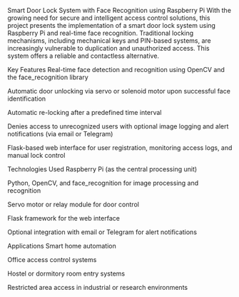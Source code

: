 Smart Door Lock System with Face Recognition using Raspberry Pi
With the growing need for secure and intelligent access control solutions, this project presents the implementation of a smart door lock system using Raspberry Pi and real-time face recognition. Traditional locking mechanisms, including mechanical keys and PIN-based systems, are increasingly vulnerable to duplication and unauthorized access. This system offers a reliable and contactless alternative.

Key Features
Real-time face detection and recognition using OpenCV and the face_recognition library

Automatic door unlocking via servo or solenoid motor upon successful face identification

Automatic re-locking after a predefined time interval

Denies access to unrecognized users with optional image logging and alert notifications (via email or Telegram)

Flask-based web interface for user registration, monitoring access logs, and manual lock control

Technologies Used
Raspberry Pi (as the central processing unit)

Python, OpenCV, and face_recognition for image processing and recognition

Servo motor or relay module for door control

Flask framework for the web interface

Optional integration with email or Telegram for alert notifications

Applications
Smart home automation

Office access control systems

Hostel or dormitory room entry systems

Restricted area access in industrial or research environments
